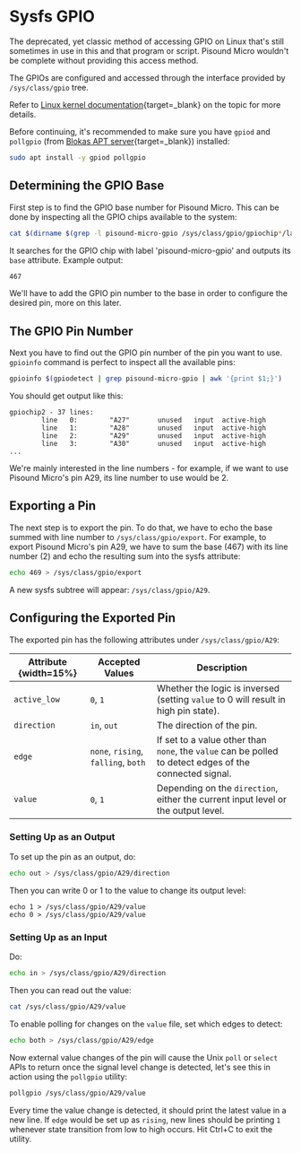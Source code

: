 # Sysfs GPIO

The deprecated, yet classic method of accessing GPIO on Linux that's still sometimes in use in this and that program or script. Pisound Micro wouldn't be complete without providing this access method.

The GPIOs are configured and accessed through the interface provided by `/sys/class/gpio` tree.

Refer to [Linux kernel documentation](https://www.kernel.org/doc/Documentation/gpio/sysfs.txt){target=_blank} on the topic for more details.

Before continuing, it's recommended to make sure you have `gpiod` and `pollgpio` (from [Blokas APT server](https://apt.blokas.io/){target=_blank}) installed:

```bash
sudo apt install -y gpiod pollgpio
```

## Determining the GPIO Base

First step is to find the GPIO base number for Pisound Micro. This can be done by inspecting all the GPIO chips available to the system:

```bash
cat $(dirname $(grep -l pisound-micro-gpio /sys/class/gpio/gpiochip*/label))/base
```

It searches for the GPIO chip with label 'pisound-micro-gpio' and outputs its `base` attribute. Example output:

```bash
467
```

We'll have to add the GPIO pin number to the base in order to configure the desired pin, more on this later.

## The GPIO Pin Number

Next you have to find out the GPIO pin number of the pin you want to use. `gpioinfo` command is perfect to inspect all the available pins:

```bash
gpioinfo $(gpiodetect | grep pisound-micro-gpio | awk '{print $1;}')
```

You should get output like this:

```
gpiochip2 - 37 lines:
        line   0:        "A27"       unused   input  active-high
        line   1:        "A28"       unused   input  active-high
        line   2:        "A29"       unused   input  active-high
        line   3:        "A30"       unused   input  active-high
...
```

We're mainly interested in the line numbers - for example, if we want to use Pisound Micro's pin A29, its line number to use would be 2.

## Exporting a Pin

The next step is to export the pin. To do that, we have to echo the base summed with line number to `/sys/class/gpio/export`. For example, to export Pisound Micro's pin A29, we have to sum the base (467) with its line number (2) and echo the resulting sum into the sysfs attribute:

```bash
echo 469 > /sys/class/gpio/export
```

A new sysfs subtree will appear: `/sys/class/gpio/A29`.

## Configuring the Exported Pin

The exported pin has the following attributes under `/sys/class/gpio/A29`:

| Attribute {width=15%}| Accepted Values | Description |
| ------------ | --------------- | ----------- |
| `active_low` | `0`, `1`        | Whether the logic is inversed (setting `value` to 0 will result in high pin state). |
| `direction`  | `in`, `out`     | The direction of the pin. |
| `edge`       | `none`, `rising`, `falling`, `both` | If set to a value other than `none`, the `value` can be polled to detect edges of the connected signal. |
| `value`      | `0`, `1`        | Depending on the `direction`, either the current input level or the output level. |

### Setting Up as an Output

To set up the pin as an output, do:

```bash
echo out > /sys/class/gpio/A29/direction
```

Then you can write 0 or 1 to the value to change its output level:

```
echo 1 > /sys/class/gpio/A29/value
echo 0 > /sys/class/gpio/A29/value
```

### Setting Up as an Input

Do:

```bash
echo in > /sys/class/gpio/A29/direction
```

Then you can read out the value:

```bash
cat /sys/class/gpio/A29/value
```

To enable polling for changes on the `value` file, set which edges to detect:

```bash
echo both > /sys/class/gpio/A29/edge
```

Now external value changes of the pin will cause the Unix `poll` or `select` APIs to return once the signal level change is detected, let's see this in action using the `pollgpio` utility:

```bash
pollgpio /sys/class/gpio/A29/value
```

Every time the value change is detected, it should print the latest value in a new line. If `edge` would be set up as `rising`, new lines should be printing `1` whenever state transition from low to high occurs. Hit Ctrl+C to exit the utility.
